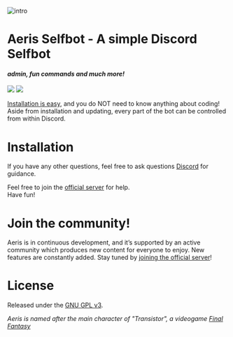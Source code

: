
![intro](https://cdn.discordapp.com/attachments/248014822082347008/328467542651961365/xd.gif)

# Aeris Selfbot - A simple Discord Selfbot
#### *admin, fun commands and much more!*
[<img src="https://img.shields.io/badge/discord-js-green.svg">](http://github.com/JohnDoesCodes) [<img src="https://discordapp.com/api/guilds/133049272517001216/widget.png?style=shield">](https://discord.gg/dfdvArY)

[Installation is easy](https://discord.gg/dfdvArY), and you do NOT need to know anything about coding! Aside from installation and updating, every part of the bot can be controlled from within Discord.

# Installation

If you have any other questions, feel free to ask questions [Discord](https://discord.gg/dfdvArY) for guidance.

Feel free to join the [official server](https://discord.gg/dfdvArY) for help.  
Have fun!

# Join the community!

Aeris is in continuous development, and it’s supported by an active community which produces new content for everyone to enjoy. New features are constantly added. Stay tuned by [joining the official server](https://discord.gg/dfdvArY)!

# License

Released under the [GNU GPL v3](LICENSE).

*Aeris is named after the main character of "Transistor", a videogame [Final Fantasy](http://finalfantasy.wikia.com/wiki/Aerith_Gainsborough)*
